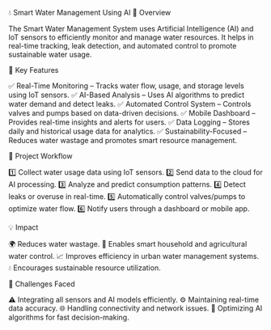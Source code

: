 💧 Smart Water Management Using AI
🚀 Overview

The Smart Water Management System uses Artificial Intelligence (AI) and IoT sensors to efficiently monitor and manage water resources. It helps in real-time tracking, leak detection, and automated control to promote sustainable water usage.






🧠 Key Features

✅ Real-Time Monitoring – Tracks water flow, usage, and storage levels using IoT sensors.
✅ AI-Based Analysis – Uses AI algorithms to predict water demand and detect leaks.
✅ Automated Control System – Controls valves and pumps based on data-driven decisions.
✅ Mobile Dashboard – Provides real-time insights and alerts for users.
✅ Data Logging – Stores daily and historical usage data for analytics.
✅ Sustainability-Focused – Reduces water wastage and promotes smart resource management.



🔬 Project Workflow

1️⃣ Collect water usage data using IoT sensors.
2️⃣ Send data to the cloud for AI processing.
3️⃣ Analyze and predict consumption patterns.
4️⃣ Detect leaks or overuse in real-time.
5️⃣ Automatically control valves/pumps to optimize water flow.
6️⃣ Notify users through a dashboard or mobile app.



💡 Impact

🌍 Reduces water wastage.
🏡 Enables smart household and agricultural water control.
📈 Improves efficiency in urban water management systems.
💧 Encourages sustainable resource utilization.



🧩 Challenges Faced

⚠️ Integrating all sensors and AI models efficiently.
⚙️ Maintaining real-time data accuracy.
🌐 Handling connectivity and network issues.
🧠 Optimizing AI algorithms for fast decision-making.
